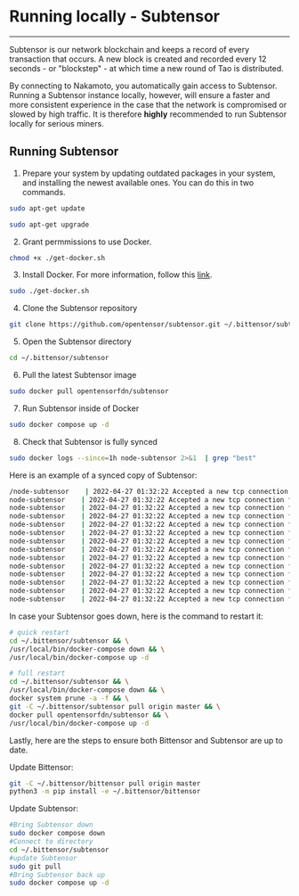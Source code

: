 # Running locally - Subtensor
--- 
Subtensor is our network blockchain and keeps a record of every transaction that occurs. A new block is created and recorded every 12 seconds - or "blockstep" - at which time a new round of Tao is distributed. 


By connecting to Nakamoto, you automatically gain access to Subtensor. Running a Subtensor instance locally, however, will ensure a faster and more consistent experience in the case that the network is compromised or slowed by high traffic. It is therefore **highly** recommended to run Subtensor locally for serious miners.



## Running Subtensor 


1. Prepare your system by updating outdated packages in your system, and installing the newest available ones. You can do this in two commands. 


```bash
sudo apt-get update
```

```bash
sudo apt-get upgrade
```

2. Grant permmissions to use Docker.

```bash
chmod +x ./get-docker.sh
```

3. Install Docker. For more information, follow this [link](https://www.docker.com/).

```bash
sudo ./get-docker.sh
```

4. Clone the Subtensor repository

```bash
git clone https://github.com/opentensor/subtensor.git ~/.bittensor/subtensor
```

5. Open the Subtensor directory 

```bash
cd ~/.bittensor/subtensor
```

6. Pull the latest Subtensor image

```bash
sudo docker pull opentensorfdn/subtensor
```

7. Run Subtensor inside of Docker 

```bash
sudo docker compose up -d
```

8. Check that Subtensor is fully synced


```bash
sudo docker logs --since=1h node-subtensor 2>&1  | grep "best"
```


Here is an example of a synced copy of Subtensor:


```bash
/node-subtensor    | 2022-04-27 01:32:22 Accepted a new tcp connection from 172.22.0.1:50564.    
node-subtensor    | 2022-04-27 01:32:22 Accepted a new tcp connection from 172.22.0.1:50568.    
node-subtensor    | 2022-04-27 01:32:22 Accepted a new tcp connection from 172.22.0.1:50572.    
node-subtensor    | 2022-04-27 01:32:22 Accepted a new tcp connection from 172.22.0.1:50576.    
node-subtensor    | 2022-04-27 01:32:22 Accepted a new tcp connection from 172.22.0.1:50580.    
node-subtensor    | 2022-04-27 01:32:22 Accepted a new tcp connection from 172.22.0.1:50584.    
node-subtensor    | 2022-04-27 01:32:22 Accepted a new tcp connection from 172.22.0.1:50588.    
node-subtensor    | 2022-04-27 01:32:22 Accepted a new tcp connection from 172.22.0.1:50592.    
node-subtensor    | 2022-04-27 01:32:22 Accepted a new tcp connection from 172.22.0.1:50596.    
node-subtensor    | 2022-04-27 01:32:22 Accepted a new tcp connection from 172.22.0.1:50600.    
node-subtensor    | 2022-04-27 01:32:22 Accepted a new tcp connection from 172.22.0.1:50604.    
node-subtensor    | 2022-04-27 01:32:22 Accepted a new tcp connection from 172.22.0.1:50608.    
node-subtensor    | 2022-04-27 01:32:22 Accepted a new tcp connection from 172.22.0.1:50612.    
node-subtensor    | 2022-04-27 01:32:22 Accepted a new tcp connection from 172.22.0.1:50616. 
```


In case your Subtensor goes down, here is the command to restart it: 


```bash
# quick restart
cd ~/.bittensor/subtensor && \
/usr/local/bin/docker-compose down && \
/usr/local/bin/docker-compose up -d

# full restart
cd ~/.bittensor/subtensor && \
/usr/local/bin/docker-compose down && \
docker system prune -a -f && \
git -C ~/.bittensor/subtensor pull origin master && \
docker pull opentensorfdn/subtensor && \
/usr/local/bin/docker-compose up -d
```


Lastly, here are the steps to ensure both Bittensor and Subtensor are up to date. 


Update Bittensor: 


```bash
git -C ~/.bittensor/bittensor pull origin master
python3 -m pip install -e ~/.bittensor/bittensor
```


Update Subtensor: 


```bash
#Bring Subtensor down
sudo docker compose down
#Connect to directory
cd ~/.bittensor/subtensor
#update Subtensor
sudo git pull
#Bring Subtensor back up 
sudo docker compose up -d
```

